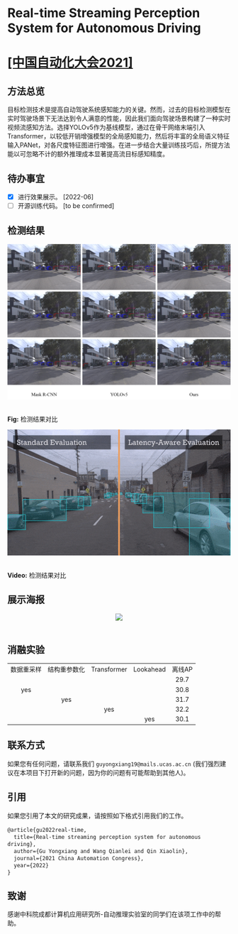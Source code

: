 # Real-time Streaming Perception System for Autonomous Driving 
# [[中国自动化大会2021]](https://ieeexplore.ieee.org/document/9728221)

## 方法总览
目标检测技术是提高自动驾驶系统感知能力的关键。然而，过去的目标检测模型在实时驾驶场景下无法达到令人满意的性能，因此我们面向驾驶场景构建了一种实时视频流感知方法。选择YOLOv5作为基线模型，通过在骨干网络末端引入Transformer，以较低开销增强模型的全局感知能力，然后将丰富的全局语义特征输入PANet，对各尺度特征图进行增强。在进一步结合大量训练技巧后，所提方法能以可忽略不计的额外推理成本显著提高流目标感知精度。

## 待办事宜
- [x] 进行效果展示。 [2022-06]
- [ ] 开源训练代码。 [to be confirmed]

## 检测结果
<div align="center">
  <img src="./assert/results.jpg"/>
</div>
<br>

**Fig:** 检测结果对比

<div align="center">
  <img src="./assert/video.gif"/>
</div>
<br>

**Video:** 检测结果对比

## 展示海报
<div align="center">
  <img src="./assert/poster.png"/>
</div>
<br>

## 消融实验
<table>
    <tr>
        <td align="center">数据重采样</td>
        <td align="center">结构重参数化</td>
        <td align="center">Transformer</td>
        <td align="center">Lookahead</td>
        <td align="center">离线AP </td>
    </tr>
    <tr>
        <td align="center"></td>
        <td align="center"></td>
        <td align="center"></td>
        <td align="center"></td>
        <td align="center">29.7 </td>
    </tr>
    <tr>
        <td align="center">yes</td>
        <td align="center"></td>
        <td align="center"></td>
        <td align="center"></td>
        <td align="center">30.8 </td>
    </tr>
    <tr>
        <td align="center"></td>
        <td align="center">yes</td>
        <td align="center"></td>
        <td align="center"></td>
        <td align="center">31.7 </td>
    </tr>
    <tr>
        <td align="center"></td>
        <td align="center"></td>
        <td align="center">yes</td>
        <td align="center"></td>
        <td align="center">32.2 </td>
    </tr>
    <tr>
        <td align="center"></td>
        <td align="center"></td>
        <td align="center"></td>
        <td align="center">yes</td>
        <td align="center">30.1 </td>
    </tr>
</table>

## 联系方式
如果您有任何问题，请联系我们 `guyongxiang19@mails.ucas.ac.cn` (我们强烈建议在本项目下打开新的问题，因为你的问题有可能帮助到其他人)。 

## 引用
如果您引用了本文的研究成果，请按照如下格式引用我们的工作。
```
@article{gu2022real-time,
  title={Real-time streaming perception system for autonomous driving},
  author={Gu Yongxiang and Wang Qianlei and Qin Xiaolin},
  journal={2021 China Automation Congress},
  year={2022}
}
```

## 致谢
感谢中科院成都计算机应用研究所-自动推理实验室的同学们在该项工作中的帮助。

